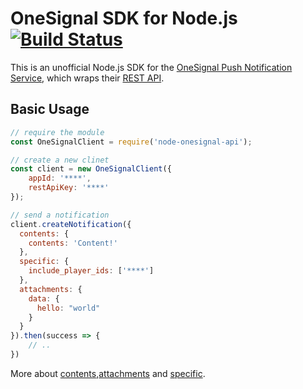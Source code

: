 # OneSignal SDK for Node.js [![Build Status](https://travis-ci.org/scoutforpets/node-onesignal.svg?branch=master)](https://travis-ci.org/scoutforpets/node-onesignal)
This is an unofficial Node.js SDK for the [OneSignal Push Notification Service](https://onesignal.com/), which wraps their [REST API](https://documentation.onesignal.com/docs/server-api-overview).

## Basic Usage

```js
// require the module
const OneSignalClient = require('node-onesignal-api');

// create a new clinet
const client = new OneSignalClient({
    appId: '****',
    restApiKey: '****'
});

// send a notification
client.createNotification({
  contents: {
    contents: 'Content!'
  },
  specific: {
    include_player_ids: ['****']
  },
  attachments: {
    data: {
      hello: "world"
    }
  }
}).then(success => {
    // ..
})

```

More about [contents](https://documentation.onesignal.com/v3.0/reference#section-content-language),[attachments](https://documentation.onesignal.com/v3.0/reference#section-attachments) and [specific](https://documentation.onesignal.com/v3.0/reference#section-send-to-specific-devices).
